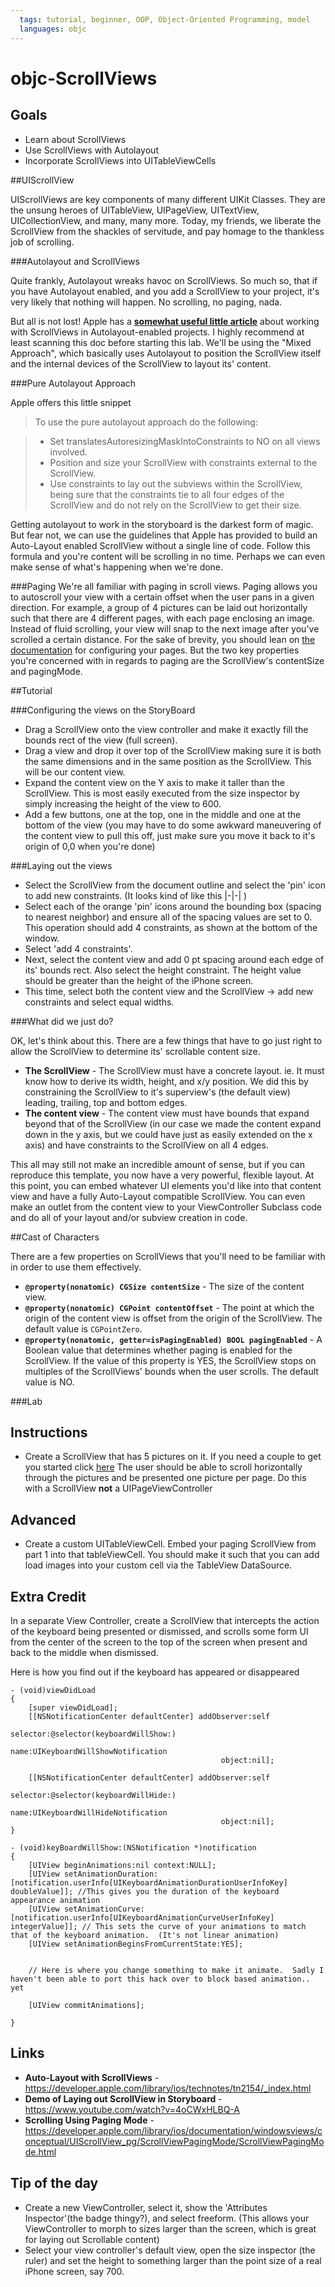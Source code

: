 ```yaml
---
  tags: tutorial, beginner, OOP, Object-Oriented Programming, model 
  languages: objc
---
```


objc-ScrollViews
===============

## Goals 
  
  - Learn about ScrollViews
  - Use ScrollViews with Autolayout 
  - Incorporate ScrollViews into UITableViewCells 

##UIScrollView

UIScrollViews are key components of many different UIKit Classes.  They are the unsung heroes of UITableView, UIPageView, UITextView, UICollectionView, and many, many more.  Today, my friends, we liberate the ScrollView from the shackles of servitude, and pay homage to the thankless job of scrolling.   

###Autolayout and ScrollViews

Quite frankly, Autolayout wreaks havoc on ScrollViews.  So much so, that if you have Autolayout enabled, and you add a ScrollView to your project, it's very likely that nothing will happen.  No scrolling, no paging, nada.  

But all is not lost! Apple has a **[somewhat useful little article](https://developer.apple.com/library/ios/technotes/tn2154/_index.html)** about working with ScrollViews in Autolayout-enabled projects.  I highly recommend at least scanning this doc before starting this lab.  We'll be using the "Mixed Approach", which basically uses Autolayout to position the ScrollView itself and the internal devices of the ScrollView to layout its' content.    

###Pure Autolayout Approach 

Apple offers this little snippet 


> To use the pure autolayout approach do the following:

> - Set translatesAutoresizingMaskIntoConstraints to NO on all views involved.
> - Position and size your ScrollView with constraints external to the ScrollView.
> - Use constraints to lay out the subviews within the ScrollView, being sure that the constraints tie to all four edges of the ScrollView and do not rely on the ScrollView to get their size.

Getting autolayout to work in the storyboard is the darkest form of magic.  But fear not, we can use the guidelines that Apple has provided to build an Auto-Layout enabled ScrollView without a single line of code.  Follow this formula and you're content will be scrolling in no time. Perhaps we can even make sense of what's happening when we're done.  

###Paging 
We're all familiar with paging in scroll views.  Paging allows you to autoscroll your view with a certain offset when the user pans in a given direction.  For example, a group of 4 pictures can be laid out horizontally such that there are 4 different pages, with each page enclosing an image.  Instead of fluid scrolling, your view will snap to the next image after you've scrolled a certain distance.  For the sake of brevity, you should lean on [the documentation](https://developer.apple.com/library/ios/documentation/windowsviews/conceptual/UIScrollView_pg/ScrollViewPagingMode/ScrollViewPagingMode.html) for configuring your pages.  But the two key properties you're concerned with in regards to paging are the ScrollView's contentSize and pagingMode.  

##Tutorial

###Configuring the views on the StoryBoard 

- Drag a ScrollView onto the view controller and make it exactly fill the bounds rect of the view (full screen).
- Drag a view and drop it over top of the ScrollView making sure it is both the same dimensions and in the same position as the ScrollView.  This will be our content view. 
- Expand the content view on the Y axis to make it taller than the ScrollView.  This is most easily executed from the size inspector by simply increasing the height of the view to 600. 
- Add a few buttons, one at the top, one in the middle and one at the bottom of the view (you may have to do some awkward maneuvering of the content view to pull this off, just make sure you move it back to it's origin of 0,0 when you're done)

###Laying out the views
- Select the ScrollView from the document outline and select the 'pin' icon to add new constraints. (It looks kind of like this |-|-|  ) 
- Select each of the orange 'pin' icons around the bounding box (spacing to nearest neighbor) and ensure all of the spacing values are set to 0.  This operation should add 4 constraints, as shown at the bottom of the window.  
- Select 'add 4 constraints'. 
- Next, select the content view and add 0 pt spacing around each edge of its' bounds rect.  Also select the height constraint.  The height value should be greater than the height of the iPhone screen. 
- This time, select both the content view and the ScrollView -> add new constraints and select equal widths.  

###What did we just do? 

OK, let's think about this.  There are a few things that have to go just right to allow the ScrollView to determine its' scrollable content size.

- **The ScrollView** - The ScrollView must have a concrete layout.  ie. It must know how to derive its width, height, and x/y position.  We did this by constraining the ScrollView to it's superview's (the default view) leading, trailing, top and bottom edges.  
- **The content view** - 
The content view must have bounds that expand beyond that of the ScrollView (in our case we made the content expand down in the y axis, but we could have just as easily extended on the x axis) and have constraints to the ScrollView on all 4 edges.  

This all may still not make an incredible amount of sense, but if you can reproduce this template, you now have a very powerful, flexible layout.  At this point, you can embed whatever UI elements you'd like into that content view and have a fully Auto-Layout compatible ScrollView.  You can even make an outlet from the content view to your ViewController Subclass code and do all of your layout and/or subview creation in code.   

##Cast of Characters 

There are a few properties on ScrollViews that you'll need to be familiar with in order to use them effectively.  

- **`@property(nonatomic) CGSize contentSize`** - The size of the content view.
- **`@property(nonatomic) CGPoint contentOffset`** -  The point at which the origin of the content view is offset from the origin of the ScrollView. The default value is `CGPointZero`.
- **`@property(nonatomic, getter=isPagingEnabled) BOOL pagingEnabled`** - A Boolean value that determines whether paging is enabled for the ScrollView. If the value of this property is YES, the ScrollView stops on multiples of the ScrollViews' bounds when the user scrolls. The default value is NO.

###Lab 

## Instructions 

  - Create a ScrollView that has 5 pictures on it.  If you need a couple to get you started click [here](http://imgur.com/a/G1CIG)  The user should be able to scroll horizontally through the pictures and be presented one picture per page.  Do this with a ScrollView **not** a UIPageViewController 

## Advanced
  - Create a custom UITableViewCell.  Embed your paging ScrollView from part 1 into that tableViewCell.  You should make it such that you can add load images into your custom cell via the TableView DataSource.  

## Extra Credit

In a separate View Controller, create a ScrollView that intercepts the action of the keyboard being presented or dismissed, and scrolls some form UI from the center of the screen to the top of the screen when present and back to the middle when dismissed.  

Here is how you find out if the keyboard has appeared or disappeared 

```objc
- (void)viewDidLoad
{
    [super viewDidLoad];
    [[NSNotificationCenter defaultCenter] addObserver:self
                                             selector:@selector(keyboardWillShow:)
                                                 name:UIKeyboardWillShowNotification
                                               object:nil];
    
    [[NSNotificationCenter defaultCenter] addObserver:self
                                             selector:@selector(keyboardWillHide:)
                                                 name:UIKeyboardWillHideNotification
                                               object:nil];
}

- (void)keyBoardWillShow:(NSNotification *)notification
{
	[UIView beginAnimations:nil context:NULL];
    [UIView setAnimationDuration:[notification.userInfo[UIKeyboardAnimationDurationUserInfoKey] doubleValue]]; //This gives you the duration of the keyboard appearance animation 
    [UIView setAnimationCurve:[notification.userInfo[UIKeyboardAnimationCurveUserInfoKey] integerValue]]; // This sets the curve of your animations to match that of the keyboard animation.  (It's not linear animation)
    [UIView setAnimationBeginsFromCurrentState:YES];
    
    
    // Here is where you change something to make it animate.  Sadly I haven't been able to port this hack over to block based animation.. yet 
    
    [UIView commitAnimations];

}
```
## Links

- **Auto-Layout with ScrollViews** - https://developer.apple.com/library/ios/technotes/tn2154/_index.html
- **Demo of Laying out ScrollView in Storyboard** - https://www.youtube.com/watch?v=4oCWxHLBQ-A
- **Scrolling Using Paging Mode** - https://developer.apple.com/library/ios/documentation/windowsviews/conceptual/UIScrollView_pg/ScrollViewPagingMode/ScrollViewPagingMode.html

## Tip of the day 

- Create a new ViewController, select it, show the 'Attributes Inspector'(the badge thingy?), and select freeform.  (This allows your ViewController to morph to sizes larger than the screen, which is great for laying out Scrollable content)
- Select your view controller's default view, open the size inspector (the ruler) and set the height to something larger than the point size of a real iPhone screen, say 700.  
